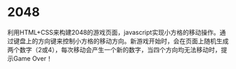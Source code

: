# 2048
利用HTML+CSS来构建2048的游戏页面，javascript实现小方格的移动操作。通过键盘上的方向键来控制小方格的移动方向。新游戏开始时，会在页面上随机生成两个数字（2或4），每次移动会产生一个新的数字，当四个方向均无法移动时，提示Game Over！
